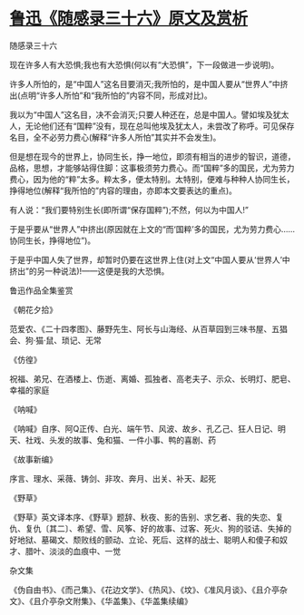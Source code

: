 # [鲁迅《随感录三十六》原文及赏析](https://www.vrrw.net/wx/6646.html)

随感录三十六

现在许多人有大恐惧;我也有大恐惧(何以有“大恐惧”，下一段做进一步说明)。

许多人所怕的，是“中国人”这名目要消灭;我所怕的，是中国人要从“世界人”中挤出(点明“许多人所怕”和“我所怕的”内容不同，形成对比)。

我以为“中国人”这名目，决不会消灭;只要人种还在，总是中国人。譬如埃及犹太人，无论他们还有“国粹”没有，现在总叫他埃及犹太人，未尝改了称呼。可见保存名目，全不必劳力费心(解释“许多人所怕”其实并不会发生)。



但是想在现今的世界上，协同生长，挣一地位，即须有相当的进步的智识，道德，品格，思想，才能够站得住脚：这事极须劳力费心。而“国粹”多的国民，尤为劳力费心，因为他的“粹”太多。粹太多，便太特别。太特别，便难与种种人协同生长，挣得地位(解释“我所怕的”内容的理由，亦即本文要表达的重点)。

有人说：“我们要特别生长(即所谓“保存国粹”);不然，何以为中国人!”

于是乎要从“世界人”中挤出(原因就在上文的“而‘国粹’多的国民，尤为劳力费心……协同生长，挣得地位”)。

于是乎中国人失了世界，却暂时仍要在这世界上住(对上文“中国人要从‘世界人’中挤出”的另一种说法)!——这便是我的大恐惧。

鲁迅作品全集鉴赏

《朝花夕拾》

范爱农、《二十四孝图》、藤野先生、阿长与山海经、从百草园到三味书屋、五猖会、狗·猫·鼠、琐记、无常

《仿徨》

祝福、弟兄、在酒楼上、伤逝、离婚、孤独者、高老夫子、示众、长明灯、肥皂、幸福的家庭

《呐喊》

《呐喊》自序、阿Q正传、白光、端午节、风波、故乡、孔乙己、狂人日记、明天、社戏、头发的故事、兔和猫、一件小事、鸭的喜剧、药

《故事新编》

序言、理水、采薇、铸剑、非攻、奔月、出关、补天、起死

《野草》

《野草》英文译本序、《野草》题辞、秋夜、影的告别、求乞者、我的失恋、复仇、复仇〔其二〕、希望、雪、风筝、好的故事、过客、死火、狗的驳诘、失掉的好地狱、墓碣文、颓败线的颤动、立论、死后、这样的战士、聪明人和傻子和奴才、腊叶、淡淡的血痕中、一觉

杂文集

《伪自由书》、《而己集》、《花边文学》、《热风》、《坟》、《准风月谈》、《且介亭杂文》、《且介亭杂文附集》、《华盖集》、《华盖集续编》

